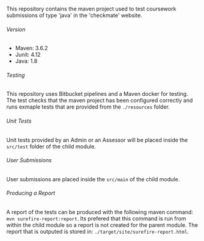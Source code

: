 This repository contains the maven project used to test coursework submissions of type 'java' in the 'checkmate' website.

###### Version

- Maven: 3.6.2
- Junit: 4.12
- Java: 1.8

###### Testing

This repository uses Bitbucket pipelines and a Maven docker for testing. The test checks that the maven project has been configured correctly and runs exmaple tests that are provided from the `./resources` folder.

###### Unit Tests

Unit tests provided by an Admin or an Assessor will be placed inside the `src/test` folder of the child module.

###### User Submissions

User submissions are placed inside the `src/main` of the child module.

###### Producing a Report

A report of the tests can be produced with the following maven command: `mvn surefire-report:report`. Its prefered that this command is run from within the child module so a report is not created for the parent module. The report that is outputed is stored in: `./target/site/surefire-report.html`.